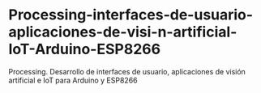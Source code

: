 # Processing-interfaces-de-usuario-aplicaciones-de-visi-n-artificial-IoT-Arduino-ESP8266
Processing. Desarrollo de interfaces de usuario, aplicaciones de visión artificial e IoT para Arduino y ESP8266
